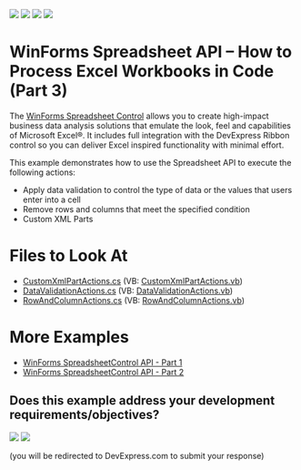 <!-- default badges list -->
![](https://img.shields.io/endpoint?url=https://codecentral.devexpress.com/api/v1/VersionRange/128614321/19.2.2%2B)
[![](https://img.shields.io/badge/Open_in_DevExpress_Support_Center-FF7200?style=flat-square&logo=DevExpress&logoColor=white)](https://supportcenter.devexpress.com/ticket/details/T231273)
[![](https://img.shields.io/badge/📖_How_to_use_DevExpress_Examples-e9f6fc?style=flat-square)](https://docs.devexpress.com/GeneralInformation/403183)
[![](https://img.shields.io/badge/💬_Leave_Feedback-feecdd?style=flat-square)](#does-this-example-address-your-development-requirementsobjectives)
<!-- default badges end -->

# WinForms Spreadsheet API – How to Process Excel Workbooks in Code (Part 3)

The [WinForms Spreadsheet Control](https://www.devexpress.com/products/net/controls/winforms/spreadsheet/) allows you to create high-impact business data analysis solutions that emulate the look, feel and capabilities of Microsoft Excel®. It includes full integration with the DevExpress Ribbon control so you can deliver Excel inspired functionality with minimal effort.

This example demonstrates how to use the Spreadsheet API to execute the following actions:

* Apply data validation to control the type of data or the values that users enter into a cell
* Remove rows and columns that meet the specified condition
* Custom XML Parts

<!-- default file list -->

# Files to Look At

* [CustomXmlPartActions.cs](./CS/SpreadsheetControl_API_Part03/CodeExamples/CustomXmlPartActions.cs) (VB: [CustomXmlPartActions.vb](./VB/SpreadsheetControl_API_Part03/CodeExamples/CustomXmlPartActions.vb))
* [DataValidationActions.cs](./CS/SpreadsheetControl_API_Part03/CodeExamples/DataValidationActions.cs) (VB: [DataValidationActions.vb](./VB/SpreadsheetControl_API_Part03/CodeExamples/DataValidationActions.vb))
* [RowAndColumnActions.cs](./CS/SpreadsheetControl_API_Part03/CodeExamples/RowAndColumnActions.cs) (VB: [RowAndColumnActions.vb](./VB/SpreadsheetControl_API_Part03/CodeExamples/RowAndColumnActions.vb))
<!-- default file list end -->

# More Examples

* [WinForms SpreadsheetControl API - Part 1](https://github.com/DevExpress-Examples/winforms-spreadsheetcontrol-api-part1)
* [WinForms SpreadsheetControl API - Part 2](https://github.com/DevExpress-Examples/winforms-spreadsheetcontrol-api-part-2)

<!-- feedback -->
## Does this example address your development requirements/objectives?

[<img src="https://www.devexpress.com/support/examples/i/yes-button.svg"/>](https://www.devexpress.com/support/examples/survey.xml?utm_source=github&utm_campaign=winforms-spreadsheetcontrol-api-part-3&~~~was_helpful=yes) [<img src="https://www.devexpress.com/support/examples/i/no-button.svg"/>](https://www.devexpress.com/support/examples/survey.xml?utm_source=github&utm_campaign=winforms-spreadsheetcontrol-api-part-3&~~~was_helpful=no)

(you will be redirected to DevExpress.com to submit your response)
<!-- feedback end -->

